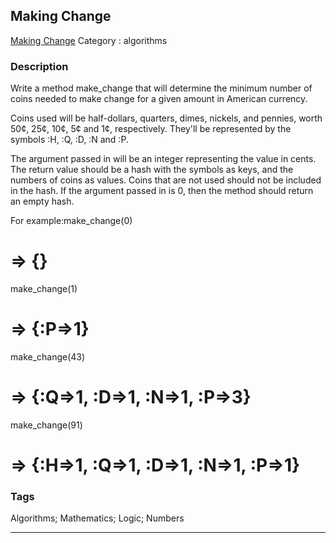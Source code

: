 ## Making Change
[Making Change](https://www.codewars.com/kata/making-change)
Category : algorithms

### Description
Write a method 
make_change that will determine the minimum number of coins needed to make change for a given amount in American currency.

Coins used will be half-dollars, quarters, dimes, nickels, and pennies, worth 50¢, 25¢, 10¢, 5¢ and 1¢, respectively. They'll be represented by the symbols 
:H, 
:Q, 
:D, 
:N and 
:P. 

The argument passed in will be an integer representing the value in cents. The return value should be a hash with the symbols as keys, and the numbers of coins as values. Coins that are not used should not be included in the hash. If the argument passed in is 0, then the method should return an empty hash.

For example:make_change(0)
# => {}

make_change(1)
# => {:P=>1}

make_change(43)
# => {:Q=>1, :D=>1, :N=>1, :P=>3}

make_change(91)
# => {:H=>1, :Q=>1, :D=>1, :N=>1, :P=>1}

### Tags
Algorithms; Mathematics; Logic; Numbers

- - -
